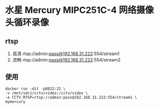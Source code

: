 # 水星 Mercury MIPC251C-4 网络摄像头循环录像

## rtsp
1. 高清 rtsp://admin:pass@192.168.31.222:554/stream1
2. 流畅 rtsp://admin:pass@192.168.31.222:554/stream2

## 使用

```
docker run -dit -p8822:22 \
-v /mnt/sdc1/cctv/video:/cctv/video \
-e CCTV_RTSP=rtsp://admin:pass@192.168.31.222:554/stream1 \
mymercury
```